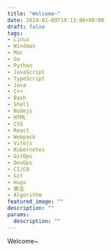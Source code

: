 ```yaml
---
title: "Welcome~"
date: 2024-01-09T19:13:06+08:00
draft: false
tags:
- Linux
- Windows
- Mac
- Go
- Python
- JavaScript
- TypeScript
- Java
- C++
- Bash
- Shell
- Nodejs
- HTML
- CSS
- React
- Webpack
- Vitejs
- Kubernetes
- GitOps
- DevOps
- CI/CD
- Git
- Hugo
- 算法
- Algorithm
featured_image: ""
description: ""
params:
  description: ""
---
```

Welcome~
